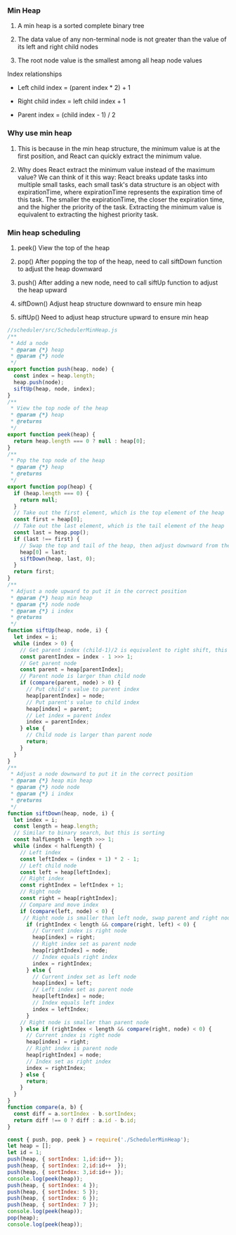 <!--
 * @Author: changcheng
 * @LastEditTime: 2023-10-09 21:27:27
-->
### Min Heap

1. A min heap is a sorted complete binary tree

2. The data value of any non-terminal node is not greater than the value of its left and right child nodes

3. The root node value is the smallest among all heap node values

Index relationships

+ Left child index = (parent index * 2) + 1

+ Right child index = left child index + 1

+ Parent index = (child index - 1) / 2



### Why use min heap

1. This is because in the min heap structure, the minimum value is at the first position, and React can quickly extract the minimum value.

2. Why does React extract the minimum value instead of the maximum value? We can think of it this way: React breaks update tasks into multiple small tasks, each small task's data structure is an object with expirationTime, where expirationTime represents the expiration time of this task. The smaller the expirationTime, the closer the expiration time, and the higher the priority of the task. Extracting the minimum value is equivalent to extracting the highest priority task.


### Min heap scheduling


1. peek() View the top of the heap

2. pop() After popping the top of the heap, need to call siftDown function to adjust the heap downward

3. push() After adding a new node, need to call siftUp function to adjust the heap upward

4. siftDown() Adjust heap structure downward to ensure min heap

5. siftUp() Need to adjust heap structure upward to ensure min heap

```javaScript
//scheduler/src/SchedulerMinHeap.js
/**
 * Add a node
 * @param {*} heap 
 * @param {*} node 
 */
export function push(heap, node) {
  const index = heap.length;
  heap.push(node);
  siftUp(heap, node, index);
}
/**
 * View the top node of the heap
 * @param {*} heap 
 * @returns 
 */
export function peek(heap) {
  return heap.length === 0 ? null : heap[0];
}
/**
 * Pop the top node of the heap
 * @param {*} heap 
 * @returns 
 */
export function pop(heap) {
  if (heap.length === 0) {
    return null;
  }
  // Take out the first element, which is the top element of the heap
  const first = heap[0];
  // Take out the last element, which is the tail element of the heap
  const last = heap.pop();
  if (last !== first) {
    // Swap the top and tail of the heap, then adjust downward from the top
    heap[0] = last;
    siftDown(heap, last, 0);
  }
  return first;
}
/**
 * Adjust a node upward to put it in the correct position
 * @param {*} heap min heap
 * @param {*} node node
 * @param {*} i index
 * @returns 
 */
function siftUp(heap, node, i) {
  let index = i;
  while (index > 0) {
    // Get parent index (child-1)/2 is equivalent to right shift, this way of writing has the advantage of direct rounding
    const parentIndex = index - 1 >>> 1;
    // Get parent node
    const parent = heap[parentIndex];
    // Parent node is larger than child node
    if (compare(parent, node) > 0) {
      // Put child's value to parent index
      heap[parentIndex] = node;
      // Put parent's value to child index
      heap[index] = parent;
      // Let index = parent index
      index = parentIndex;
    } else {
      // Child node is larger than parent node
      return;
    }
  }
}
/**
 * Adjust a node downward to put it in the correct position
 * @param {*} heap min heap
 * @param {*} node node
 * @param {*} i index
 * @returns 
 */
function siftDown(heap, node, i) {
  let index = i;
  const length = heap.length;
  // Similar to binary search, but this is sorting
  const halfLength = length >>> 1;
  while (index < halfLength) {
    // Left index
    const leftIndex = (index + 1) * 2 - 1;
    // Left child node
    const left = heap[leftIndex];
    // Right index
    const rightIndex = leftIndex + 1;
    // Right node
    const right = heap[rightIndex];
    // Compare and move index
    if (compare(left, node) < 0) {
     // Right node is smaller than left node, swap parent and right node
      if (rightIndex < length && compare(right, left) < 0) {
        // Current index is right node
        heap[index] = right;
        // Right index set as parent node
        heap[rightIndex] = node;
        // Index equals right index
        index = rightIndex;
      } else {
        // Current index set as left node
        heap[index] = left;
        // Left index set as parent node
        heap[leftIndex] = node;
        // Index equals left index
        index = leftIndex;
      }
    // Right node is smaller than parent node
    } else if (rightIndex < length && compare(right, node) < 0) {
      // Current index is right node
      heap[index] = right;
      // Right index is parent node
      heap[rightIndex] = node;
      // Index set as right index
      index = rightIndex;
    } else {
      return;
    }
  }
}
function compare(a, b) {
  const diff = a.sortIndex - b.sortIndex;
  return diff !== 0 ? diff : a.id - b.id;
}
```

```javaScript
const { push, pop, peek } = require('./SchedulerMinHeap');
let heap = [];
let id = 1;
push(heap, { sortIndex: 1,id:id++ });
push(heap, { sortIndex: 2,id:id++  });
push(heap, { sortIndex: 3,id:id++ });
console.log(peek(heap));
push(heap, { sortIndex: 4 });
push(heap, { sortIndex: 5 });
push(heap, { sortIndex: 6 });
push(heap, { sortIndex: 7 });
console.log(peek(heap));
pop(heap);
console.log(peek(heap));
```